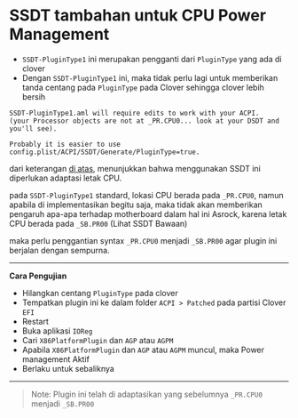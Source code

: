 # SSDT tambahan untuk CPU Power Management


* `SSDT-PluginType1` ini merupakan pengganti dari `PluginType` yang ada di clover
* Dengan `SSDT-PluginType1` ini, maka tidak perlu lagi untuk memberikan tanda centang pada `PluginType` pada Clover sehingga clover lebih bersih

```
SSDT-PluginType1.aml will require edits to work with your ACPI.
(your Processor objects are not at _PR.CPU0... look at your DSDT and you'll see).

Probably it is easier to use config.plist/ACPI/SSDT/Generate/PluginType=true.
```

dari keterangan [di atas](https://www.tonymacx86.com/threads/macos-native-cpu-igpu-power-management.222982/page-52), menunjukkan bahwa menggunakan SSDT ini diperlukan adaptasi letak CPU.

pada `SSDT-PluginType1` standard, lokasi CPU berada pada `_PR.CPU0`, namun apabila di implementasikan begitu saja, maka tidak akan memberikan pengaruh apa-apa terhadap motherboard dalam hal ini Asrock, karena letak CPU berada pada `_SB.PR00` (Lihat SSDT Bawaan)

maka perlu penggantian syntax `_PR.CPU0` menjadi `_SB.PR00` agar plugin ini berjalan dengan sempurna.

---

**Cara Pengujian**

- Hilangkan centang `PluginType` pada clover
- Tempatkan plugin ini ke dalam folder `ACPI > Patched` pada partisi Clover `EFI`
- Restart
- Buka aplikasi `IOReg`
- Cari `X86PlatformPlugin` dan `AGP` atau `AGPM`
- Apabila `X86PlatformPlugin` dan `AGP` atau `AGPM` muncul, maka Power management Aktif
- Berlaku untuk sebaliknya

---

> Note: Plugin ini telah di adaptasikan yang sebelumnya `_PR.CPU0` menjadi `_SB.PR00`
